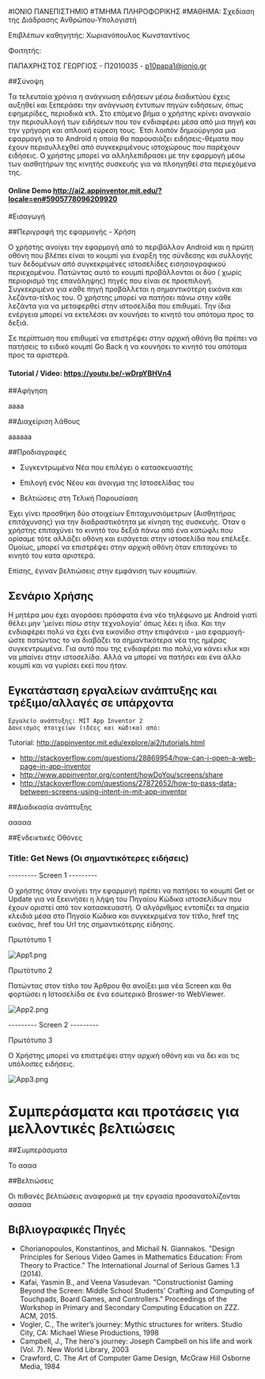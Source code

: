 #ΙΟΝΙΟ ΠΑΝΕΠΙΣΤΗΜΙΟ
#ΤΜΗΜΑ ΠΛΗΡΟΦΟΡΙΚΗΣ
#ΜΑΘΗΜΑ: Σχεδίαση της Διάδρασης Ανθρώπου-Υπολογιστή

Επιβλέπων καθηγητής: Χωριανόπουλος Κωνσταντίνος

Φοιτητής:

ΠΑΠΑΧΡΗΣΤΟΣ ΓΕΩΡΓΙΟΣ - Π2010035 - p10papa1@ionio.gr

##Σύνοψη

Τα τελευταία χρόνια η ανάγνωση ειδήσεων μέσω διαδικτύου έχεις αυξηθεί και ξεπεράσει την ανάγνωση έντυπων 
πηγών ειδήσεων, όπως εφημερίδες, περιοδικά κτλ.
Στο επόμενο βήμα ο χρήστης κρίνει αναγκαίο την περισυλλογή των ειδήσεων που τον ενδιαφέρει μέσα από μια πηγή
και την γρήγορη και απλοική εύρεση τους. Έτσι λοιπόν δημιούργησα μια εφαρμογή για το Android η οποία θα παρουσιάζει
ειδήσεις-θέματα που έχουν περισυλλεχθεί από συγκεκριμένους ιστοχώρους που παρέχουν ειδήσεις.
Ο χρήστης μπορεί να αλληλεπιδρασει με την εφαρμογή μέσω των αισθητήρων της κινητής συσκευής για να πλοηγηθεί στα περιεχόμενα της.

#### Online Demo http://ai2.appinventor.mit.edu/?locale=en#5905778096209920


#Εισαγωγή 


##Περιγραφή της εφαρμογής - Χρήση

Ο χρήστης ανοίγει την εφαρμογή από το περιβάλλον Android και η πρώτη οθόνη που βλέπει είναι το κουμπί για έναρξη της σύνδεσης και συλλογής των δεδομένων από συγκεκριμένες ιστοσελίδες εισησιογραφικού περιεχομένου.
Πατώντας αυτό το κουμπί προβάλλονται οι δύο ( χωρίς περιορισμό της επανάληψης) πηγές που είναι σε προεπιλογή. Συγκεκριμένα για κάθε πηγή προβάλλεται η σημαντικότερη εικόνα και λεζάντα-τίτλος του.
Ο χρήστης μπορεί να πατήσει πάνω στην κάθε λεζάντα για να μεταφερθεί στην ιστοσελίδα που επιθυμεί.
Την ίδια ενέργεια μπορεί να εκτελέσει αν κουνήσει το κινητό του απότομα προς τα δεξιά.

Σε περίπτωση που επιθυμεί να επιστρέψει στην αρχική οθόνη θα πρέπει να πατήσεις το ειδικό κουμπί Go Back ή να κουνήσει το κινητό του απότομα προς τα αριστερά.


#### Tutorial / Video:  https://youtu.be/-wDrpYBHVn4

##Αφήγηση

aaaa


##Διαχείριση λάθους 

aaaaaa


##Προδιαγραφές

* Συγκεντρωμένα Νέα που επιλέγει ο κατασκευαστής
* Επιλογή ενός Νέου και άνοιγμα της Ιστοσελίδας του

* Βελτιώσεις στη Τελική Παρουσίαση

Έχει γίνει προσθήκη δύο στοιχείων Επιταχυνσιόμετρων (Αισθητήρας επιτάχυνσης) για την
διαδραστικότητα με κίνηση της συσκευής. 
Όταν ο χρήστης επιταχύνει το κινητό του δεξιά πάνω από ένα κατώφλι που ορίσαμε 
τότε αλλάζει οθόνη και εισάγεται στην ιστοσελίδα που επέλεξε.
Ομοίως, μπορεί να επιστρέψει στην αρχική οθόνη όταν επιταχύνει το κινητό του κατα αριστερά.

Επίσης, έγιναν βελτιώσεις στην εμφάνιση των κουμπιών.


##  Σενάριο Χρήσης

Η μητέρα μου έχει αγοράσει πρόσφατα ένα νέο τηλέφωνο με Android γιατί θέλει μην 'μείνει πίσω στην τεχνολογία' όπως λέει η ίδια.
Και την ενδιαφέρει πολύ να έχει ένα εικονίδιο στην επιφάνεια - μια εφαρμογή- ώστε πατώντας το να διαβάζει τα σημαντικότερα νέα
της ημέρας συγκεντρωμένα. Για αυτό που της ενδιαφέρει πιο πολύ,να κάνει κλικ και να μπαίνει στην ιστοσελίδα.
Αλλά να μπορεί να πατήσει και ένα άλλο κουμπί και να γυρίσει εκεί που ήταν.

## Εγκατάσταση εργαλείων ανάπτυξης και τρέξιμο/αλλαγές σε υπάρχοντα

    Εργαλείο ανάπτυξης: MIT App Inventor 2
    Δανεισμός στοιχείων (ιδέες και κώδικα) από: 
Tutorial:	http://appinventor.mit.edu/explore/ai2/tutorials.html
*	http://stackoverflow.com/questions/28869954/how-can-i-open-a-web-page-in-app-inventor
*	http://www.appinventor.org/content/howDoYou/screens/share
*	http://stackoverflow.com/questions/27872652/how-to-pass-data-between-screens-using-intent-in-mit-app-inventor

##Διαδικασία ανάπτυξης 

ααααα

##Ενδεικτικές Οθόνες

###  Title: Get News (Οι σημαντικότερες ειδήσεις)

--------- Screen 1 --------- 

Ο χρήστης όταν ανοίγει την εφαρμογή πρέπει να πατήσει το κουμπί Get or Update
για να ξεκινήσει η λήψη του Πηγαίου Κώδικα ιστοσελίδων που έχουν
οριστεί από τον κατασκευαστή.
Ο αλγόριθμος εντοπίζει τα σημεία κλειδιά μέσα στο Πηγαίο Κώδικα και συγκεκριμένα
τον τίτλο, href της εικόνας, href του Url της σημαντικότερης είδησης.

Πρωτότυπο 1

![App1.png](App1.png)

Πρωτότυπο 2

Πατώντας στον τίτλο του Άρθρου θα ανοίξει μια νέα Screen και 
θα φορτώσει η Ιστοσελίδα σε ένα εσωτερικό Broswer-το WebViewer.

![App2.png](App2.png)


--------- Screen 2 ---------


Πρωτότυπο 3

Ο Χρήστης μπορεί να επιστρέψει στην αρχική οθόνη και να δει και τις υπόλοιπες ειδήσεις.

![App3.png](App3.png)



# Συμπεράσματα και προτάσεις για μελλοντικές βελτιώσεις 

##Συμπεράσματα 

Το αααα

##Βελτιώσεις 

Οι πιθανές βελτιώσεις αναφορικά με την εργασία προσανατολίζονται ααααα

## Βιβλιογραφικές Πηγές 

*	Chorianopoulos, Konstantinos, and Michail N. Giannakos. "Design Principles for Serious Video Games in Mathematics Education: From Theory to Practice." The International Journal of Serious Games 1.3 (2014). 
*	Kafai, Yasmin B., and Veena Vasudevan. "Constructionist Gaming Beyond the Screen: Middle School Students' Crafting and Computing of Touchpads, Board Games, and Controllers." Proceedings of the Workshop in Primary and Secondary Computing Education on ZZZ. ACM, 2015. 
*	Vogler, C., The writer’s journey: Mythic structures for writers. Studio City, CA: Michael Wiese Productions, 1998 
*	Campbell, J., The hero's journey: Joseph Campbell on his life and work (Vol. 7). New World Library, 2003 
*	Crawford, C. The Art of Computer Game Design, McGraw Hill Osborne Media, 1984 
